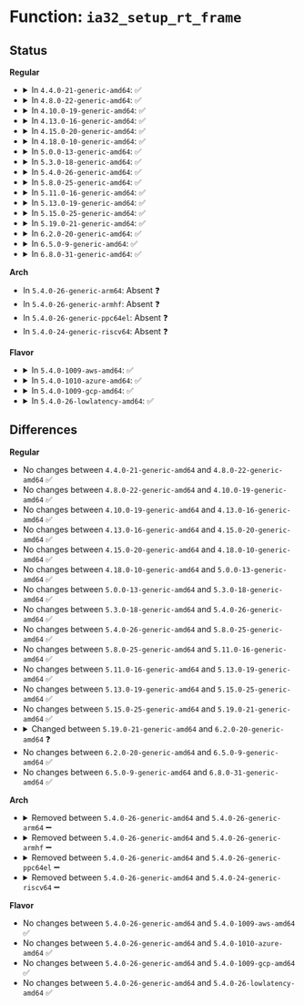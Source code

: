 # Function: <code>ia32_setup_rt_frame</code>

## Status
<b>Regular</b>
<ul>
<li>
<details>
<summary>In <code>4.4.0-21-generic-amd64</code>: ✅</summary>

```c
int ia32_setup_rt_frame(int sig, struct ksignal * ksig, compat_sigset_t * set, struct pt_regs * regs)
```

```json
{
  "name": "ia32_setup_rt_frame",
  "collision_type": "Unique Global",
  "inline_type": "No",
  "funcs": [
    {
      "addr": 18446744071579338208,
      "name": "ia32_setup_rt_frame",
      "external": true,
      "loc": "arch/x86/ia32/ia32_signal.c:328",
      "file": "arch/x86/ia32/ia32_signal.c",
      "inline": "seen, unknown",
      "caller_inline": [],
      "caller_func": [
        "arch/x86/kernel/signal.c:do_signal"
      ]
    }
  ],
  "symbols": [
    {
      "addr": 18446744071579338208,
      "name": "ia32_setup_rt_frame",
      "section": ".text",
      "bind": "STB_GLOBAL",
      "size": 609
    }
  ]
}
```
</details>
</li>
<li>
<details>
<summary>In <code>4.8.0-22-generic-amd64</code>: ✅</summary>

```c
int ia32_setup_rt_frame(int sig, struct ksignal * ksig, compat_sigset_t * set, struct pt_regs * regs)
```

```json
{
  "name": "ia32_setup_rt_frame",
  "collision_type": "Unique Global",
  "inline_type": "No",
  "funcs": [
    {
      "addr": 18446744071579343552,
      "name": "ia32_setup_rt_frame",
      "external": true,
      "loc": "arch/x86/ia32/ia32_signal.c:328",
      "file": "arch/x86/ia32/ia32_signal.c",
      "inline": "seen, unknown",
      "caller_inline": [],
      "caller_func": [
        "arch/x86/kernel/signal.c:do_signal"
      ]
    }
  ],
  "symbols": [
    {
      "addr": 18446744071579343552,
      "name": "ia32_setup_rt_frame",
      "section": ".text",
      "bind": "STB_GLOBAL",
      "size": 630
    }
  ]
}
```
</details>
</li>
<li>
<details>
<summary>In <code>4.10.0-19-generic-amd64</code>: ✅</summary>

```c
int ia32_setup_rt_frame(int sig, struct ksignal * ksig, compat_sigset_t * set, struct pt_regs * regs)
```

```json
{
  "name": "ia32_setup_rt_frame",
  "collision_type": "Unique Global",
  "inline_type": "No",
  "funcs": [
    {
      "addr": 18446744071579359408,
      "name": "ia32_setup_rt_frame",
      "external": true,
      "loc": "arch/x86/ia32/ia32_signal.c:328",
      "file": "arch/x86/ia32/ia32_signal.c",
      "inline": "seen, unknown",
      "caller_inline": [],
      "caller_func": [
        "arch/x86/kernel/signal.c:do_signal"
      ]
    }
  ],
  "symbols": [
    {
      "addr": 18446744071579359408,
      "name": "ia32_setup_rt_frame",
      "section": ".text",
      "bind": "STB_GLOBAL",
      "size": 611
    }
  ]
}
```
</details>
</li>
<li>
<details>
<summary>In <code>4.13.0-16-generic-amd64</code>: ✅</summary>

```c
int ia32_setup_rt_frame(int sig, struct ksignal * ksig, compat_sigset_t * set, struct pt_regs * regs)
```

```json
{
  "name": "ia32_setup_rt_frame",
  "collision_type": "Unique Global",
  "inline_type": "No",
  "funcs": [
    {
      "addr": 18446744071579353216,
      "name": "ia32_setup_rt_frame",
      "external": true,
      "loc": "arch/x86/ia32/ia32_signal.c:329",
      "file": "arch/x86/ia32/ia32_signal.c",
      "inline": "seen, unknown",
      "caller_inline": [],
      "caller_func": [
        "arch/x86/kernel/signal.c:do_signal"
      ]
    }
  ],
  "symbols": [
    {
      "addr": 18446744071579353216,
      "name": "ia32_setup_rt_frame",
      "section": ".text",
      "bind": "STB_GLOBAL",
      "size": 600
    }
  ]
}
```
</details>
</li>
<li>
<details>
<summary>In <code>4.15.0-20-generic-amd64</code>: ✅</summary>

```c
int ia32_setup_rt_frame(int sig, struct ksignal * ksig, compat_sigset_t * set, struct pt_regs * regs)
```

```json
{
  "name": "ia32_setup_rt_frame",
  "collision_type": "Unique Global",
  "inline_type": "No",
  "funcs": [
    {
      "addr": 18446744071579379584,
      "name": "ia32_setup_rt_frame",
      "external": true,
      "loc": "arch/x86/ia32/ia32_signal.c:330",
      "file": "arch/x86/ia32/ia32_signal.c",
      "inline": "seen, unknown",
      "caller_inline": [],
      "caller_func": [
        "arch/x86/kernel/signal.c:do_signal"
      ]
    }
  ],
  "symbols": [
    {
      "addr": 18446744071579379584,
      "name": "ia32_setup_rt_frame",
      "section": ".text",
      "bind": "STB_GLOBAL",
      "size": 600
    }
  ]
}
```
</details>
</li>
<li>
<details>
<summary>In <code>4.18.0-10-generic-amd64</code>: ✅</summary>

```c
int ia32_setup_rt_frame(int sig, struct ksignal * ksig, compat_sigset_t * set, struct pt_regs * regs)
```

```json
{
  "name": "ia32_setup_rt_frame",
  "collision_type": "Unique Global",
  "inline_type": "No",
  "funcs": [
    {
      "addr": 18446744071579393600,
      "name": "ia32_setup_rt_frame",
      "external": true,
      "loc": "arch/x86/ia32/ia32_signal.c:329",
      "file": "arch/x86/ia32/ia32_signal.c",
      "inline": "seen, unknown",
      "caller_inline": [],
      "caller_func": [
        "arch/x86/kernel/signal.c:do_signal"
      ]
    }
  ],
  "symbols": [
    {
      "addr": 18446744071579393600,
      "name": "ia32_setup_rt_frame",
      "section": ".text",
      "bind": "STB_GLOBAL",
      "size": 600
    }
  ]
}
```
</details>
</li>
<li>
<details>
<summary>In <code>5.0.0-13-generic-amd64</code>: ✅</summary>

```c
int ia32_setup_rt_frame(int sig, struct ksignal * ksig, compat_sigset_t * set, struct pt_regs * regs)
```

```json
{
  "name": "ia32_setup_rt_frame",
  "collision_type": "Unique Global",
  "inline_type": "No",
  "funcs": [
    {
      "addr": 18446744071579421648,
      "name": "ia32_setup_rt_frame",
      "external": true,
      "loc": "arch/x86/ia32/ia32_signal.c:329",
      "file": "arch/x86/ia32/ia32_signal.c",
      "inline": "seen, unknown",
      "caller_inline": [],
      "caller_func": [
        "arch/x86/kernel/signal.c:do_signal"
      ]
    }
  ],
  "symbols": [
    {
      "addr": 18446744071579421648,
      "name": "ia32_setup_rt_frame",
      "section": ".text",
      "bind": "STB_GLOBAL",
      "size": 610
    }
  ]
}
```
</details>
</li>
<li>
<details>
<summary>In <code>5.3.0-18-generic-amd64</code>: ✅</summary>

```c
int ia32_setup_rt_frame(int sig, struct ksignal * ksig, compat_sigset_t * set, struct pt_regs * regs)
```

```json
{
  "name": "ia32_setup_rt_frame",
  "collision_type": "Unique Global",
  "inline_type": "No",
  "funcs": [
    {
      "addr": 18446744071579437728,
      "name": "ia32_setup_rt_frame",
      "external": true,
      "loc": "arch/x86/ia32/ia32_signal.c:329",
      "file": "arch/x86/ia32/ia32_signal.c",
      "inline": "seen, unknown",
      "caller_inline": [],
      "caller_func": [
        "arch/x86/kernel/signal.c:do_signal"
      ]
    }
  ],
  "symbols": [
    {
      "addr": 18446744071579437728,
      "name": "ia32_setup_rt_frame",
      "section": ".text",
      "bind": "STB_GLOBAL",
      "size": 598
    }
  ]
}
```
</details>
</li>
<li>
<details>
<summary>In <code>5.4.0-26-generic-amd64</code>: ✅</summary>

```c
int ia32_setup_rt_frame(int sig, struct ksignal * ksig, compat_sigset_t * set, struct pt_regs * regs)
```

```json
{
  "name": "ia32_setup_rt_frame",
  "collision_type": "Unique Global",
  "inline_type": "No",
  "funcs": [
    {
      "addr": 18446744071579441056,
      "name": "ia32_setup_rt_frame",
      "external": true,
      "loc": "arch/x86/ia32/ia32_signal.c:330",
      "file": "arch/x86/ia32/ia32_signal.c",
      "inline": "seen, unknown",
      "caller_inline": [],
      "caller_func": [
        "arch/x86/kernel/signal.c:do_signal"
      ]
    }
  ],
  "symbols": [
    {
      "addr": 18446744071579441056,
      "name": "ia32_setup_rt_frame",
      "section": ".text",
      "bind": "STB_GLOBAL",
      "size": 598
    }
  ]
}
```
</details>
</li>
<li>
<details>
<summary>In <code>5.8.0-25-generic-amd64</code>: ✅</summary>

```c
int ia32_setup_rt_frame(int sig, struct ksignal * ksig, compat_sigset_t * set, struct pt_regs * regs)
```

```json
{
  "name": "ia32_setup_rt_frame",
  "collision_type": "Unique Global",
  "inline_type": "No",
  "funcs": [
    {
      "addr": 18446744071579463488,
      "name": "ia32_setup_rt_frame",
      "external": true,
      "loc": "arch/x86/ia32/ia32_signal.c:300",
      "file": "arch/x86/ia32/ia32_signal.c",
      "inline": "seen, unknown",
      "caller_inline": [],
      "caller_func": [
        "arch/x86/kernel/signal.c:setup_rt_frame"
      ]
    }
  ],
  "symbols": [
    {
      "addr": 18446744071579463488,
      "name": "ia32_setup_rt_frame",
      "section": ".text",
      "bind": "STB_GLOBAL",
      "size": 786
    }
  ]
}
```
</details>
</li>
<li>
<details>
<summary>In <code>5.11.0-16-generic-amd64</code>: ✅</summary>

```c
int ia32_setup_rt_frame(int sig, struct ksignal * ksig, compat_sigset_t * set, struct pt_regs * regs)
```

```json
{
  "name": "ia32_setup_rt_frame",
  "collision_type": "Unique Global",
  "inline_type": "No",
  "funcs": [
    {
      "addr": 18446744071579460000,
      "name": "ia32_setup_rt_frame",
      "external": true,
      "loc": "arch/x86/ia32/ia32_signal.c:300",
      "file": "arch/x86/ia32/ia32_signal.c",
      "inline": "seen, unknown",
      "caller_inline": [],
      "caller_func": [
        "arch/x86/kernel/signal.c:setup_rt_frame"
      ]
    }
  ],
  "symbols": [
    {
      "addr": 18446744071579460000,
      "name": "ia32_setup_rt_frame",
      "section": ".text",
      "bind": "STB_GLOBAL",
      "size": 803
    }
  ]
}
```
</details>
</li>
<li>
<details>
<summary>In <code>5.13.0-19-generic-amd64</code>: ✅</summary>

```c
int ia32_setup_rt_frame(int sig, struct ksignal * ksig, compat_sigset_t * set, struct pt_regs * regs)
```

```json
{
  "name": "ia32_setup_rt_frame",
  "collision_type": "Unique Global",
  "inline_type": "No",
  "funcs": [
    {
      "addr": 18446744071579462288,
      "name": "ia32_setup_rt_frame",
      "external": true,
      "loc": "arch/x86/ia32/ia32_signal.c:300",
      "file": "arch/x86/ia32/ia32_signal.c",
      "inline": "seen, unknown",
      "caller_inline": [],
      "caller_func": [
        "arch/x86/kernel/signal.c:handle_signal"
      ]
    }
  ],
  "symbols": [
    {
      "addr": 18446744071579462288,
      "name": "ia32_setup_rt_frame",
      "section": ".text",
      "bind": "STB_GLOBAL",
      "size": 772
    }
  ]
}
```
</details>
</li>
<li>
<details>
<summary>In <code>5.15.0-25-generic-amd64</code>: ✅</summary>

```c
int ia32_setup_rt_frame(int sig, struct ksignal * ksig, compat_sigset_t * set, struct pt_regs * regs)
```

```json
{
  "name": "ia32_setup_rt_frame",
  "collision_type": "Unique Global",
  "inline_type": "No",
  "funcs": [
    {
      "addr": 18446744071579527728,
      "name": "ia32_setup_rt_frame",
      "external": true,
      "loc": "arch/x86/ia32/ia32_signal.c:300",
      "file": "arch/x86/ia32/ia32_signal.c",
      "inline": "seen, unknown",
      "caller_inline": [],
      "caller_func": [
        "arch/x86/kernel/signal.c:handle_signal"
      ]
    }
  ],
  "symbols": [
    {
      "addr": 18446744071579527728,
      "name": "ia32_setup_rt_frame",
      "section": ".text",
      "bind": "STB_GLOBAL",
      "size": 719
    }
  ]
}
```
</details>
</li>
<li>
<details>
<summary>In <code>5.19.0-21-generic-amd64</code>: ✅</summary>

```c
int ia32_setup_rt_frame(int sig, struct ksignal * ksig, compat_sigset_t * set, struct pt_regs * regs)
```

```json
{
  "name": "ia32_setup_rt_frame",
  "collision_type": "Unique Global",
  "inline_type": "No",
  "funcs": [
    {
      "addr": 18446744071579614464,
      "name": "ia32_setup_rt_frame",
      "external": true,
      "loc": "arch/x86/ia32/ia32_signal.c:299",
      "file": "arch/x86/ia32/ia32_signal.c",
      "inline": "seen, unknown",
      "caller_inline": [],
      "caller_func": [
        "arch/x86/kernel/signal.c:handle_signal"
      ]
    }
  ],
  "symbols": [
    {
      "addr": 18446744071579614464,
      "name": "ia32_setup_rt_frame",
      "section": ".text",
      "bind": "STB_GLOBAL",
      "size": 754
    }
  ]
}
```
</details>
</li>
<li>
<details>
<summary>In <code>6.2.0-20-generic-amd64</code>: ✅</summary>

```c
int ia32_setup_rt_frame(struct ksignal * ksig, struct pt_regs * regs)
```

```json
{
  "name": "ia32_setup_rt_frame",
  "collision_type": "Unique Global",
  "inline_type": "No",
  "funcs": [
    {
      "addr": 18446744071579196624,
      "name": "ia32_setup_rt_frame",
      "external": true,
      "loc": "arch/x86/kernel/signal_32.c:299",
      "file": "arch/x86/kernel/signal_32.c",
      "inline": "seen, unknown",
      "caller_inline": [],
      "caller_func": [
        "arch/x86/kernel/signal.c:handle_signal"
      ]
    }
  ],
  "symbols": [
    {
      "addr": 18446744071579196624,
      "name": "ia32_setup_rt_frame",
      "section": ".text",
      "bind": "STB_GLOBAL",
      "size": 766
    }
  ]
}
```
</details>
</li>
<li>
<details>
<summary>In <code>6.5.0-9-generic-amd64</code>: ✅</summary>

```c
int ia32_setup_rt_frame(struct ksignal * ksig, struct pt_regs * regs)
```

```json
{
  "name": "ia32_setup_rt_frame",
  "collision_type": "Unique Global",
  "inline_type": "No",
  "funcs": [
    {
      "addr": 18446744071579200704,
      "name": "ia32_setup_rt_frame",
      "external": true,
      "loc": "arch/x86/kernel/signal_32.c:302",
      "file": "arch/x86/kernel/signal_32.c",
      "inline": "seen, unknown",
      "caller_inline": [],
      "caller_func": [
        "arch/x86/kernel/signal.c:handle_signal"
      ]
    }
  ],
  "symbols": [
    {
      "addr": 18446744071579200704,
      "name": "ia32_setup_rt_frame",
      "section": ".text",
      "bind": "STB_GLOBAL",
      "size": 727
    }
  ]
}
```
</details>
</li>
<li>
<details>
<summary>In <code>6.8.0-31-generic-amd64</code>: ✅</summary>

```c
int ia32_setup_rt_frame(struct ksignal * ksig, struct pt_regs * regs)
```

```json
{
  "name": "ia32_setup_rt_frame",
  "collision_type": "Unique Global",
  "inline_type": "No",
  "funcs": [
    {
      "addr": 18446744071579229968,
      "name": "ia32_setup_rt_frame",
      "external": true,
      "loc": "arch/x86/kernel/signal_32.c:302",
      "file": "arch/x86/kernel/signal_32.c",
      "inline": "seen, unknown",
      "caller_inline": [],
      "caller_func": [
        "arch/x86/kernel/signal.c:handle_signal"
      ]
    }
  ],
  "symbols": [
    {
      "addr": 18446744071579229968,
      "name": "ia32_setup_rt_frame",
      "section": ".text",
      "bind": "STB_GLOBAL",
      "size": 727
    }
  ]
}
```
</details>
</li>
</ul>
<b>Arch</b>
<ul>
<li>
In <code>5.4.0-26-generic-arm64</code>: Absent ❓
</li>
<li>
In <code>5.4.0-26-generic-armhf</code>: Absent ❓
</li>
<li>
In <code>5.4.0-26-generic-ppc64el</code>: Absent ❓
</li>
<li>
In <code>5.4.0-24-generic-riscv64</code>: Absent ❓
</li>
</ul>
<b>Flavor</b>
<ul>
<li>
<details>
<summary>In <code>5.4.0-1009-aws-amd64</code>: ✅</summary>

```c
int ia32_setup_rt_frame(int sig, struct ksignal * ksig, compat_sigset_t * set, struct pt_regs * regs)
```

```json
{
  "name": "ia32_setup_rt_frame",
  "collision_type": "Unique Global",
  "inline_type": "No",
  "funcs": [
    {
      "addr": 18446744071579436896,
      "name": "ia32_setup_rt_frame",
      "external": true,
      "loc": "arch/x86/ia32/ia32_signal.c:330",
      "file": "arch/x86/ia32/ia32_signal.c",
      "inline": "seen, unknown",
      "caller_inline": [],
      "caller_func": [
        "arch/x86/kernel/signal.c:do_signal"
      ]
    }
  ],
  "symbols": [
    {
      "addr": 18446744071579436896,
      "name": "ia32_setup_rt_frame",
      "section": ".text",
      "bind": "STB_GLOBAL",
      "size": 598
    }
  ]
}
```
</details>
</li>
<li>
<details>
<summary>In <code>5.4.0-1010-azure-amd64</code>: ✅</summary>

```c
int ia32_setup_rt_frame(int sig, struct ksignal * ksig, compat_sigset_t * set, struct pt_regs * regs)
```

```json
{
  "name": "ia32_setup_rt_frame",
  "collision_type": "Unique Global",
  "inline_type": "No",
  "funcs": [
    {
      "addr": 18446744071579366000,
      "name": "ia32_setup_rt_frame",
      "external": true,
      "loc": "arch/x86/ia32/ia32_signal.c:330",
      "file": "arch/x86/ia32/ia32_signal.c",
      "inline": "seen, unknown",
      "caller_inline": [],
      "caller_func": [
        "arch/x86/kernel/signal.c:do_signal"
      ]
    }
  ],
  "symbols": [
    {
      "addr": 18446744071579366000,
      "name": "ia32_setup_rt_frame",
      "section": ".text",
      "bind": "STB_GLOBAL",
      "size": 598
    }
  ]
}
```
</details>
</li>
<li>
<details>
<summary>In <code>5.4.0-1009-gcp-amd64</code>: ✅</summary>

```c
int ia32_setup_rt_frame(int sig, struct ksignal * ksig, compat_sigset_t * set, struct pt_regs * regs)
```

```json
{
  "name": "ia32_setup_rt_frame",
  "collision_type": "Unique Global",
  "inline_type": "No",
  "funcs": [
    {
      "addr": 18446744071579436816,
      "name": "ia32_setup_rt_frame",
      "external": true,
      "loc": "arch/x86/ia32/ia32_signal.c:330",
      "file": "arch/x86/ia32/ia32_signal.c",
      "inline": "seen, unknown",
      "caller_inline": [],
      "caller_func": [
        "arch/x86/kernel/signal.c:do_signal"
      ]
    }
  ],
  "symbols": [
    {
      "addr": 18446744071579436816,
      "name": "ia32_setup_rt_frame",
      "section": ".text",
      "bind": "STB_GLOBAL",
      "size": 598
    }
  ]
}
```
</details>
</li>
<li>
<details>
<summary>In <code>5.4.0-26-lowlatency-amd64</code>: ✅</summary>

```c
int ia32_setup_rt_frame(int sig, struct ksignal * ksig, compat_sigset_t * set, struct pt_regs * regs)
```

```json
{
  "name": "ia32_setup_rt_frame",
  "collision_type": "Unique Global",
  "inline_type": "No",
  "funcs": [
    {
      "addr": 18446744071579446000,
      "name": "ia32_setup_rt_frame",
      "external": true,
      "loc": "arch/x86/ia32/ia32_signal.c:330",
      "file": "arch/x86/ia32/ia32_signal.c",
      "inline": "seen, unknown",
      "caller_inline": [],
      "caller_func": [
        "arch/x86/kernel/signal.c:do_signal"
      ]
    }
  ],
  "symbols": [
    {
      "addr": 18446744071579446000,
      "name": "ia32_setup_rt_frame",
      "section": ".text",
      "bind": "STB_GLOBAL",
      "size": 598
    }
  ]
}
```
</details>
</li>
</ul>

## Differences
<b>Regular</b>
<ul>
<li>
No changes between <code>4.4.0-21-generic-amd64</code> and <code>4.8.0-22-generic-amd64</code> ✅
</li>
<li>
No changes between <code>4.8.0-22-generic-amd64</code> and <code>4.10.0-19-generic-amd64</code> ✅
</li>
<li>
No changes between <code>4.10.0-19-generic-amd64</code> and <code>4.13.0-16-generic-amd64</code> ✅
</li>
<li>
No changes between <code>4.13.0-16-generic-amd64</code> and <code>4.15.0-20-generic-amd64</code> ✅
</li>
<li>
No changes between <code>4.15.0-20-generic-amd64</code> and <code>4.18.0-10-generic-amd64</code> ✅
</li>
<li>
No changes between <code>4.18.0-10-generic-amd64</code> and <code>5.0.0-13-generic-amd64</code> ✅
</li>
<li>
No changes between <code>5.0.0-13-generic-amd64</code> and <code>5.3.0-18-generic-amd64</code> ✅
</li>
<li>
No changes between <code>5.3.0-18-generic-amd64</code> and <code>5.4.0-26-generic-amd64</code> ✅
</li>
<li>
No changes between <code>5.4.0-26-generic-amd64</code> and <code>5.8.0-25-generic-amd64</code> ✅
</li>
<li>
No changes between <code>5.8.0-25-generic-amd64</code> and <code>5.11.0-16-generic-amd64</code> ✅
</li>
<li>
No changes between <code>5.11.0-16-generic-amd64</code> and <code>5.13.0-19-generic-amd64</code> ✅
</li>
<li>
No changes between <code>5.13.0-19-generic-amd64</code> and <code>5.15.0-25-generic-amd64</code> ✅
</li>
<li>
No changes between <code>5.15.0-25-generic-amd64</code> and <code>5.19.0-21-generic-amd64</code> ✅
</li>
<li>
<details>
<summary>Changed between <code>5.19.0-21-generic-amd64</code> and <code>6.2.0-20-generic-amd64</code> ❓</summary>
<ul>
<li>
<b>Param removed. </b>
<code>int sig</code>
</li>
<li>
<b>Param removed. </b>
<code>compat_sigset_t * set</code>
</li>
<li>
<b>Param reordered. </b>
<code>sig, ksig, set, regs</code> ➡️ <code>ksig, regs</code>
</li>
</ul>
</details>
</li>
<li>
No changes between <code>6.2.0-20-generic-amd64</code> and <code>6.5.0-9-generic-amd64</code> ✅
</li>
<li>
No changes between <code>6.5.0-9-generic-amd64</code> and <code>6.8.0-31-generic-amd64</code> ✅
</li>
</ul>
<b>Arch</b>
<ul>
<li>
<details>
<summary>Removed between <code>5.4.0-26-generic-amd64</code> and <code>5.4.0-26-generic-arm64</code> ➖</summary>

```c
int ia32_setup_rt_frame(int sig, struct ksignal * ksig, compat_sigset_t * set, struct pt_regs * regs)
```
</details>
</li>
<li>
<details>
<summary>Removed between <code>5.4.0-26-generic-amd64</code> and <code>5.4.0-26-generic-armhf</code> ➖</summary>

```c
int ia32_setup_rt_frame(int sig, struct ksignal * ksig, compat_sigset_t * set, struct pt_regs * regs)
```
</details>
</li>
<li>
<details>
<summary>Removed between <code>5.4.0-26-generic-amd64</code> and <code>5.4.0-26-generic-ppc64el</code> ➖</summary>

```c
int ia32_setup_rt_frame(int sig, struct ksignal * ksig, compat_sigset_t * set, struct pt_regs * regs)
```
</details>
</li>
<li>
<details>
<summary>Removed between <code>5.4.0-26-generic-amd64</code> and <code>5.4.0-24-generic-riscv64</code> ➖</summary>

```c
int ia32_setup_rt_frame(int sig, struct ksignal * ksig, compat_sigset_t * set, struct pt_regs * regs)
```
</details>
</li>
</ul>
<b>Flavor</b>
<ul>
<li>
No changes between <code>5.4.0-26-generic-amd64</code> and <code>5.4.0-1009-aws-amd64</code> ✅
</li>
<li>
No changes between <code>5.4.0-26-generic-amd64</code> and <code>5.4.0-1010-azure-amd64</code> ✅
</li>
<li>
No changes between <code>5.4.0-26-generic-amd64</code> and <code>5.4.0-1009-gcp-amd64</code> ✅
</li>
<li>
No changes between <code>5.4.0-26-generic-amd64</code> and <code>5.4.0-26-lowlatency-amd64</code> ✅
</li>
</ul>
